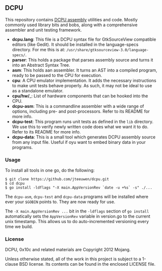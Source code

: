 ## DCPU

This repository contains [DCPU assembly][1] utilities and code.
Mostly commonly used library bits and bobs, along with a comprehensive
assembler and unit testing framework.

[1]: http://dcpu.com

* **dcpu.lang**: This file is a DCPU syntax file for GtkSourceView
  compatible editors (like Gedit). It should be installed in the
  language-specs directory.
  For me this is at: `/usr/share/gtksourceview-3.0/language-specs/`. 
* **parser**: This holds a package that parses assembly source and turns it
  into an Abstract Syntax Tree.
* **asm**: This holds aan assembler. It turns an AST into a compiled
  program, ready to be passed to the CPU for execution.
* **cpu**: A CPU emulator implementation. It adds the necessary instructions
  to make unit tests behave properly. As such, it may not be ideal to use
  as a standalone emulator.
* **cpu/hw/**_: List of hardware components that can be hooked into the CPU.
* **dcpu-asm**: This is a commandline assembler with a wide range of options,
  including pre- and post-processors. Refer to its README for more info.
* **dcpu-test**: This program runs unit tests as defined in the `lib` 
  directory. We use this to verify newly written code does what we
  want it to do. Refer to its README for more info.
* **dcpu-data**: This is a small tool which generates DCPU assembly source
  from any input file. Useful if oyu want to embed binary data in your
  programs.


### Usage

To install all tools in one go, do the following:

    $ git clone https://github.com/jteeuwen/dcpu.git
    $ cd dcpu
    $ go install -ldflags "-X main.AppVersionRev `date -u +%s` -s" ./...

The `dcpu-asm`, `dcpu-test` and `dcpu-data` programs will be installed
where ever your `$GOBIN` points to. They are now ready for use.

The `-X main.AppVersionRev ...` bit in the `-ldflags` section of
`go install` automatically sets the `AppVersionRev` variable in version.go
to the current unix timestamp. This allows us to do auto-incremented
versioning every time we build.

### License

DCPU, 0x10c and related materials are Copyright 2012 Mojang.

Unless otherwise stated, all of the work in this project is subject to a
1-clause BSD license. Its contents can be found in the enclosed LICENSE file.

